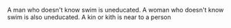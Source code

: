 A man who doesn't know swim is uneducated.
A woman who doesn't know swim is also uneducated.
A kin or kith is near to a person

